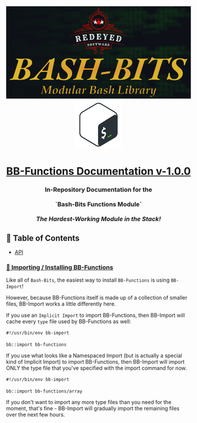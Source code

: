 <h1 align="center">

<img src="https://raw.githubusercontent.com/bash-bits/.github/master/.github/media/BashBits-Social-800x400-X.png" alt="Bash Bits Modular Bash Library" />
<br />
<img src="https://raw.githubusercontent.com/bash-bits/.github/master/.github/media/bash_logo-128x128.png" alt="Bourne Again Shell" />

</h1>

<h1 align="center"><a href="https://github.com/bash-bits/bb-import/wiki">BB-Functions Documentation v-1.0.0</a></h1>

<h3 align="center">In-Repository Documentation for the<br /><br />`Bash-Bits Functions Module`<br /><br /><em>The Hardest-Working Module in the Stack!</em></h3>

<h2><a name="toc">📖 Table of Contents</a></h2>

- [API](api.md)



### [📂 Importing / Installing BB-Functions](README.md)

Like all of `Bash-Bits`, the easiest way to install `BB-Functions` is using `BB-Import`!

However, because BB-Functions itself is made up of a collection of smaller files, BB-Import works a little differently here.

If you use an `Implicit Import` to import BB-Functions, then BB-Import will cache every `type` file used by BB-Functions as well: 

```shell
#!/usr/bin/env bb-import

bb::import bb-functions
```

If you use what looks like a Namespaced Import (but is actually a special kind of Implicit Import) to import BB-Functions, then BB-Import will import ONLY the type file that you've specified with the import command for now.

```shell
#!/usr/bin/env bb-import

bb::import bb-functions/array
```

If you don't want to import any more type files than you need for the moment, that's fine - BB-Import will gradually import the remaining files over the next few hours.
